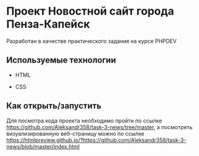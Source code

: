 # Проект Новостной сайт города Пенза-Капейск

Разработан в качестве практического задания на курсе PHPDEV

## Используемые технологии

* HTML

* CSS

## Как открыть/запустить

Для посмотра кода проекта необходимо пройти по ссылке https://github.com/Aleksandr358/task-3-news/tree/master, а посмотреть визуализированную веб-страницу можно по ссылке https://htmlpreview.github.io/?https://github.com/Aleksandr358/task-3-news/blob/master/index.html